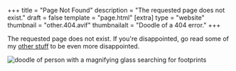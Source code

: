 +++
title = "Page Not Found"
description = "The requested page does not exist."
draft = false
template = "page.html"
[extra]
type = "website"
thumbnail = "other.404.avif"
thumbnailalt = "Doodle of a 404 error."
+++

The requested page does not exist. If you're disappointed, go read some of my [other stuff](/log) to be even more disappointed.

![doodle of person with a magnifying glass searching for footprints](/media/other/doodle-searching.avif)
